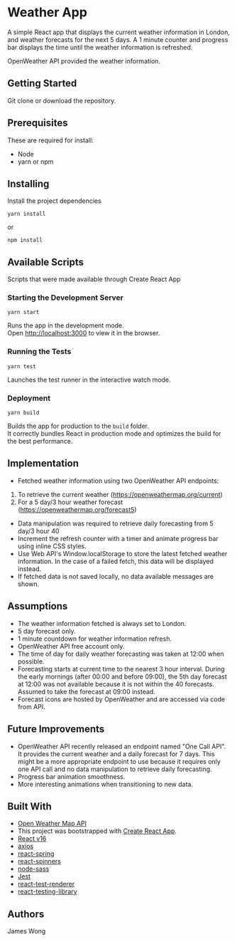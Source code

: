 # Weather App
A simple React app that displays the current weather information in London, and weather forecasts for the next 5 days. A 1 minute counter and progress bar displays the time until the weather information is refreshed.

OpenWeather API provided the weather information.

## Getting Started
Git clone or download the repository.

## Prerequisites
These are required for install:
- Node
- yarn or npm

## Installing
Install the project dependencies

```
yarn install
```
or
```
npm install
```

## Available Scripts
Scripts that were made available through Create React App

### Starting the Development Server
```
yarn start
```

Runs the app in the development mode.<br />
Open [http://localhost:3000](http://localhost:3000) to view it in the browser.

### Running the Tests
```
yarn test
```

Launches the test runner in the interactive watch mode.

### Deployment
```
yarn build
```

Builds the app for production to the `build` folder.<br />
It correctly bundles React in production mode and optimizes the build for the best performance.

## Implementation
- Fetched weather information using two OpenWeather API endpoints:
1. To retrieve the current weather (https://openweathermap.org/current)
2. For a 5 day/3 hour weather forecast (https://openweathermap.org/forecast5)
- Data manipulation was required to retrieve daily forecasting from 5 day/3 hour 40 
- Increment the refresh counter with a timer and animate progress bar using inline CSS styles.
- Use Web API's Window.localStorage to store the latest fetched weather information. In the case of a failed fetch, this data will be displayed instead.
- If fetched data is not saved locally, no data available messages are shown.

## Assumptions
- The weather information fetched is always set to London.
- 5 day forecast only.
- 1 minute countdown for weather information refresh.
- OpenWeather API free account only.
- The time of day for daily weather forecasting was taken at 12:00 when possible.
- Forecasting starts at current time to the nearest 3 hour interval. During the early mornings (after 00:00 and before 09:00), the 5th day forecast at 12:00 was not available because it is not within the 40 forecasts. Assumed to take the forecast at 09:00 instead.
- Forecast icons are hosted by OpenWeather and are accessed via code from API.

## Future Improvements
- OpenWeather API recently released an endpoint named "One Call API". It provides the current weather and a daily forecast for 7 days. This might be a more appropriate endpoint to use because it requires only one API call and no data manipulation to retrieve daily forecasting.
- Progress bar animation smoothness.
- More interesting animations when transitioning to new data.

## Built With
- [Open Weather Map API](https://openweathermap.org/api) 
- This project was bootstrapped with [Create React App](https://github.com/facebook/create-react-app).
- [React v16](https://reactjs.org/)
- [axios](https://github.com/axios/axios)
- [react-spring](https://github.com/react-spring/react-spring)
- [react-spinners](https://github.com/davidhu2000/react-spinners)
- [node-sass](https://github.com/sass/node-sass)
- [Jest](https://jestjs.io/)
- [react-test-renderer](https://reactjs.org/docs/test-renderer.html)
- [react-testing-library](https://github.com/testing-library/react-testing-library)

## Authors
James Wong
